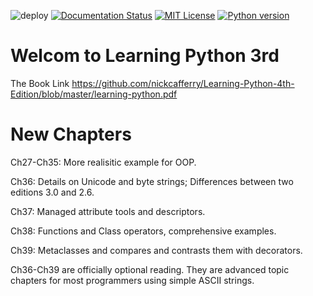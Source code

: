  ![deploy](https://github.com/nickcafferry/Learning-Python-From-Scratch/workflows/deploy/badge.svg)
 [![Documentation Status](https://readthedocs.org/projects/learning-python-from-scratch/badge/?version=latest)](https://learning-python-from-scratch.readthedocs.io/en/latest/?badge=latest)
 [![MIT License](https://img.shields.io/badge/license-MIT-blue.svg?style=flat)](http://choosealicense.com/licenses/mit/)
 [![Python version](https://img.shields.io/badge/python-3.7,3.8-brightgreen.svg)](https://www.python.org/)
 
 
 # Welcom to Learning Python 3rd

 The Book Link https://github.com/nickcafferry/Learning-Python-4th-Edition/blob/master/learning-python.pdf
 
 # New Chapters 
 
 Ch27-Ch35: More realisitic example for OOP.

 Ch36: Details on Unicode and byte strings; Differences between two editions 3.0 and 2.6.
 
 Ch37: Managed attribute tools and descriptors.
 
 Ch38: Functions and Class operators, comprehensive examples.
 
 Ch39: Metaclasses and compares and contrasts them with decorators.
 
 Ch36-Ch39 are officially optional reading. They are advanced topic chapters for most programmers using simple ASCII strings.
 
 

